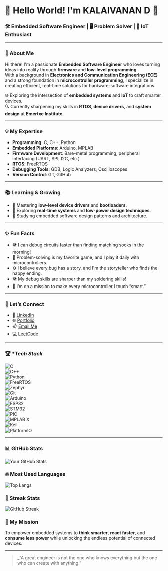 # 👋 Hello World! I'm KALAIVANAN D 🚀  
### 🛠 Embedded Software Engineer | 🖥️ Problem Solver | 📡 IoT Enthusiast  

---

### 🌟 **About Me**
Hi there! I'm a passionate **Embedded Software Engineer** who loves turning ideas into reality through **firmware** and **low-level programming**.  
With a background in **Electronics and Communication Engineering (ECE)** and a strong foundation in **microcontroller programming**, I specialize in creating efficient, real-time solutions for hardware-software integrations.  

🌐 Exploring the intersection of **embedded systems** and **IoT** to craft smarter devices.  
🔍 Currently sharpening my skills in **RTOS**, **device drivers**, and **system design** at **Emertxe Institute**.  

---

### 💡 **My Expertise**
- **Programming**: C, C++, Python  
- **Embedded Platforms**: Arduino, MPLAB
- **Firmware Development**: Bare-metal programming, peripheral interfacing (UART, SPI, I2C, etc.)  
- **RTOS**: FreeRTOS
- **Debugging Tools**: GDB, Logic Analyzers, Oscilloscopes  
- **Version Control**: Git, GitHub  

---

### 📚 **Learning & Growing**
- 🌟 Mastering **low-level device drivers** and **bootloaders**.  
- 🚀 Exploring **real-time systems** and **low-power design techniques**.  
- 🧠 Studying embedded software design patterns and architecture.  

---

### ✨ **Fun Facts**
- 🛠 I can debug circuits faster than finding matching socks in the morning!
- 🧩 Problem-solving is my favorite game, and I play it daily with microcontrollers.
- ⚙️ I believe every bug has a story, and I'm the storyteller who finds the happy ending.
- 🛠 My debug skills are sharper than my soldering skills!  
- 🌱 I’m on a mission to make every microcontroller I touch “smart.”  

---

### 🔗 **Let’s Connect**
- 💼 [LinkedIn](www.linkedin.com/in/kalaivanan-d-801117200)  
- 🌐 [Portfolio](https://github.com/Kalai21-creator)  
- 📫 [Email Me](mailto:kalaivanandevaraj4@gmail.com)
- 💻 [LeetCode](https://leetcode.com/u/kalai_21/)   

---

### 🏆 **Tech Stack*

![C](https://img.shields.io/badge/C-%2300599C.svg?style=flat&logo=c&logoColor=white)  
![C++](https://img.shields.io/badge/C++-%2300599C.svg?style=flat&logo=c%2B%2B&logoColor=white)  
![Python](https://img.shields.io/badge/Python-%233776AB.svg?style=flat&logo=python&logoColor=white)  
![FreeRTOS](https://img.shields.io/badge/FreeRTOS-%2300599C.svg?style=flat&logo=rtos&logoColor=white)  
![Zephyr](https://img.shields.io/badge/Zephyr-%2300599C.svg?style=flat&logo=zephyrproject&logoColor=white)  
![Git](https://img.shields.io/badge/Git-%23F05033.svg?style=flat&logo=git&logoColor=white)  
![Arduino](https://img.shields.io/badge/Arduino-%23A6E200.svg?style=flat&logo=arduino&logoColor=white)  
![ESP32](https://img.shields.io/badge/ESP32-%2300588C.svg?style=flat&logo=espressif&logoColor=white)  
![STM32](https://img.shields.io/badge/STM32-%230081CB.svg?style=flat&logo=stmicroelectronics&logoColor=white)  
![PIC](https://img.shields.io/badge/PIC-%233D4F9A.svg?style=flat&logo=microchip&logoColor=white)  
![MPLAB X](https://img.shields.io/badge/MPLAB_X-%2300A9E0.svg?style=flat&logo=microchip&logoColor=white)  
![Keil](https://img.shields.io/badge/Keil-%2300C2F7.svg?style=flat&logo=keil&logoColor=white)  
![PlatformIO](https://img.shields.io/badge/PlatformIO-%2300607D.svg?style=flat&logo=platformio&logoColor=white)

---
### 📊 GitHub Stats

![Your GitHub Stats](https://github-readme-stats.vercel.app/api?Kalai21-creator=your-github-Kalai21-creator&show_icons=true&theme=radical)

### 🔥 Most Used Languages

![Top Langs](https://github-readme-stats.vercel.app/api/top-langs/?Kalai21-creator=your-github-Kalai21-creator&layout=compact&theme=radical)

### 🚀 Streak Stats

![GitHub Streak](https://github-readme-streak-stats.herokuapp.com/?user=your-github-Kalai21-creator&theme=radical)


### 🎯 **My Mission**
To empower embedded systems to **think smarter**, **react faster**, and **consume less power** while unlocking the endless potential of connected devices.

---

> _“A great engineer is not the one who knows everything but the one who can create with anything.”

